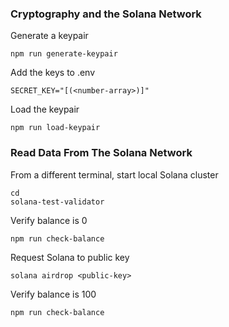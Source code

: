 ### Cryptography and the Solana Network 
Generate a keypair
```
npm run generate-keypair
```
Add the keys to .env
```
SECRET_KEY="[(<number-array>)]"
```
Load the keypair
```
npm run load-keypair
```
### Read Data From The Solana Network
From a different terminal, start local Solana cluster
```
cd
solana-test-validator
```
Verify balance is 0 
```
npm run check-balance
```
Request Solana to public key
```
solana airdrop <public-key>
```
Verify balance is 100
```
npm run check-balance
```